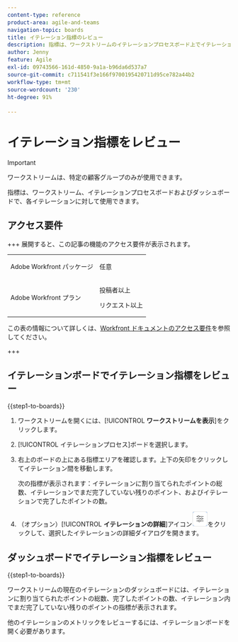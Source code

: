 ```yaml
---
content-type: reference
product-area: agile-and-teams
navigation-topic: boards
title: イテレーション指標のレビュー
description: 指標は、ワークストリームのイテレーションプロセスボード上でイテレーションごとに利用できます。
author: Jenny
feature: Agile
exl-id: 09743566-161d-4850-9a1a-b96da6d537a7
source-git-commit: c711541f3e166f9700195420711d95ce782a44b2
workflow-type: tm+mt
source-wordcount: '230'
ht-degree: 91%

---
```


# イテレーション指標をレビュー

>[!IMPORTANT]
>
>ワークストリームは、特定の顧客グループのみが使用できます。

指標は、ワークストリーム、イテレーションプロセスボードおよびダッシュボードで、各イテレーションに対して使用できます。

## アクセス要件

+++ 展開すると、この記事の機能のアクセス要件が表示されます。

<table style="table-layout:auto"> 
 <col> 
 <col> 
 <tbody> 
  <tr> 
   <td role="rowheader">Adobe Workfront パッケージ</td> 
   <td> <p>任意</p> </td> 
  </tr> 
  <tr> 
   <td role="rowheader">Adobe Workfront プラン</td> 
   <td> 
   <p>投稿者以上</p> 
   <p>リクエスト以上</p>
   </td> 
  </tr> 
 </tbody> 
</table>

この表の情報について詳しくは、[Workfront ドキュメントのアクセス要件](/help/quicksilver/administration-and-setup/add-users/access-levels-and-object-permissions/access-level-requirements-in-documentation.md)を参照してください。

+++

## イテレーションボードでイテレーション指標をレビュー

{{step1-to-boards}}

1. ワークストリームを開くには、[!UICONTROL **ワークストリームを表示**]&#x200B;をクリックします。
1. [!UICONTROL イテレーションプロセス]ボードを選択します。
1. 右上のボードの上にある指標エリアを確認します。上下の矢印をクリックしてイテレーション間を移動します。

   次の指標が表示されます：イテレーションに割り当てられたポイントの総数、イテレーションでまだ完了していない残りのポイント、およびイテレーションで完了したポイントの数。

1. （オプション）[!UICONTROL **イテレーションの詳細**]&#x200B;アイコン![イテレーションの詳細](assets/iteration-details-button.png)をクリックして、選択したイテレーションの詳細ダイアログを開きます。

## ダッシュボードでイテレーション指標をレビュー

{{step1-to-boards}}

ワークストリームの現在のイテレーションのダッシュボードには、イテレーションに割り当てられたポイントの総数、完了したポイントの数、イテレーション内でまだ完了していない残りのポイントの指標が表示されます。

他のイテレーションのメトリックをレビューするには、イテレーションボードを開く必要があります。
